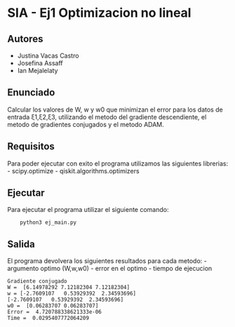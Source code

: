 # SIA - Ej1 Optimizacion no lineal 

## Autores

* Justina Vacas Castro
* Josefina Assaff 
* Ian Mejalelaty

## Enunciado

Calcular los valores de W, w y w0 que minimizan el error para los datos de entrada ξ1,ξ2,ξ3, utilizando el metodo del gradiente descendiente, el metodo de gradientes conjugados y el metodo ADAM.

## Requisitos

Para poder ejecutar con exito el programa utilizamos las siguientes librerias: 
    - scipy.optimize
    - qiskit.algorithms.optimizers

## Ejecutar

Para ejecutar el programa utilizar el siguiente comando: 

		python3 ej_main.py 

## Salida

El programa devolvera los siguientes resultados para cada metodo:
    - argumento optimo (W,w,w0)
    - error en el optimo
    - tiempo de ejecucion
    
    Gradiente conjugado
    W =  [6.14978292 7.12182304 7.12182304]
    w = [-2.7609107   0.53929392  2.34593696]
	[-2.7609107   0.53929392  2.34593696]
	w0 =  [0.06283707 0.06283707]
	Error =  4.720788338621333e-06
	Time =  0.0295407772064209
